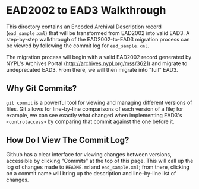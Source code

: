 # EAD2002 to EAD3 Walkthrough

This directory contains an Encoded Archival Description record (`ead_sample.xml`) that will be transformed from EAD2002 into valid EAD3.  A step-by-step walkthrough of the EAD2002-to-EAD3 migration process can be viewed by following the commit log for `ead_sample.xml`.

The migration process will begin with a valid EAD2002 record generated by NYPL's Archives Portal (http://archives.nypl.org/mss/3621) and migrate to undeprecated EAD3.  From there, we will then migrate into "full" EAD3.

## Why Git Commits?

`git commit` is a powerful tool for viewing and managing different versions of files.  Git allows for line-by-line comparisons of each version of a file; for example, we can see exactly what changed when implementing EAD3's `<controlaccess>` by comparing that commit against the one before it.

## How Do I View The Commit Log?

Github has a clear interface for viewing changes between versions, accessible by clicking "Commits" at the top of this page.  This will call up the log of changes made to `README.md` and `ead_sample.xml`; from there, clicking on a commit name will bring up the description and line-by-line list of changes.

